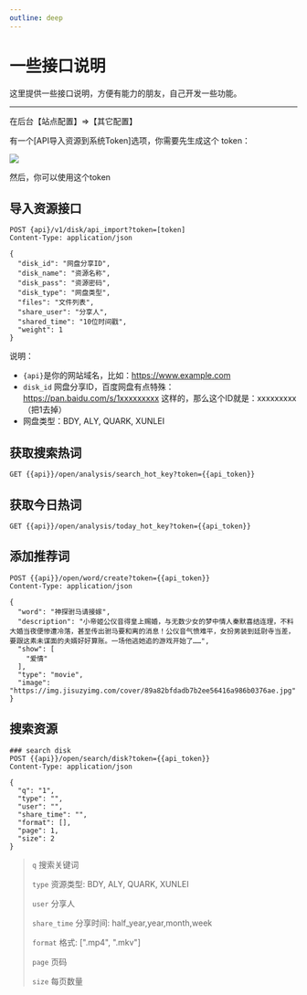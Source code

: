 ```yaml
---
outline: deep
---
```



# 一些接口说明 

这里提供一些接口说明，方便有能力的朋友，自己开发一些功能。

---

在后台【站点配置】=>【其它配置】

有一个[API导入资源到系统Token]选项，你需要先生成这个 token：

![](/images/api/image.png)

然后，你可以使用这个token

## 导入资源接口

```http
POST {api}/v1/disk/api_import?token=[token]
Content-Type: application/json

{
  "disk_id": "网盘分享ID",
  "disk_name": "资源名称",
  "disk_pass": "资源密码",
  "disk_type": "网盘类型",
  "files": "文件列表",
  "share_user": "分享人",
  "shared_time": "10位时间戳",
  "weight": 1
}
```

说明：

- `{api}`是你的网站域名，比如：https://www.example.com
- `disk_id` 网盘分享ID，百度网盘有点特殊：https://pan.baidu.com/s/1xxxxxxxxx 这样的，那么这个ID就是：xxxxxxxxx（把1去掉）
- 网盘类型：BDY, ALY, QUARK, XUNLEI


## 获取搜索热词

```http
GET {{api}}/open/analysis/search_hot_key?token={{api_token}}
```

## 获取今日热词

```http
GET {{api}}/open/analysis/today_hot_key?token={{api_token}}
```

## 添加推荐词

```http
POST {{api}}/open/word/create?token={{api_token}}
Content-Type: application/json

{
  "word": "神探驸马请接嫁",
  "description": "小帝姬公仪音得皇上赐婚，与无数少女的梦中情人秦默喜结连理，不料大婚当夜便惨遭冷落，甚至传出驸马要和离的消息！公仪音气愤难平，女扮男装到廷尉寺当差，要跟这素未谋面的夫婿好好算账。一场他逃她追的游戏开始了……",
  "show": [
    "爱情"
  ],
  "type": "movie",
  "image": "https://img.jisuzyimg.com/cover/89a82bfdadb7b2ee56416a986b0376ae.jpg"
}
```

## 搜索资源

```http
### search disk
POST {{api}}/open/search/disk?token={{api_token}}
Content-Type: application/json

{
  "q": "1",
  "type": "",
  "user": "",
  "share_time": "",
  "format": [],
  "page": 1,
  "size": 2
}
```

> `q` 搜索关键词
>
> `type` 资源类型: BDY, ALY, QUARK, XUNLEI
>
> `user` 分享人
>
> `share_time` 分享时间: half_year,year,month,week
>
> `format` 格式: [".mp4", ".mkv"]
>
> `page` 页码
>
> `size` 每页数量

